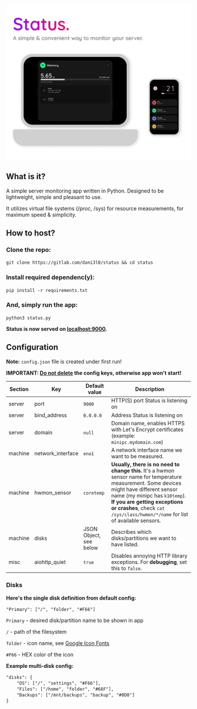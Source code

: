 <img src="screenshots/status.png" alt="Status" width="600"/>

## What is it?

A simple server monitoring app written in Python.
Designed to be lightweight, simple and pleasant to use.

It utilizes virtual file systems (/proc, /sys) for resource measurements, for maximum speed & simplicity.


## How to host?

### Clone the repo:

```
git clone https://gitlab.com/dani3l0/status && cd status
```

### Install required dependenc(y):

```
pip install -r requirements.txt
```

### And, simply run the app:

```
python3 status.py
```

**Status is now served on [localhost:9000](localhost:9000).**


## Configuration

**Note:** `config.json` file is created under first run!

**IMPORTANT: <u>Do not delete</u> the config keys, otherwise app won't start!**

| Section | Key               | Default value          | Description                                                                                                                                                                                                                                                                                      |
|---------|-------------------|------------------------|--------------------------------------------------------------------------------------------------------------------------------------------------------------------------------------------------------------------------------------------------------------------------------------------------|
| server  | port              | `9000`                 | HTTP(S) port Status is listening on                                                                                                                                                                                                                                                              |
| server  | bind_address      | `0.0.0.0`              | Address Status is listening on                                                                                                                                                                                                                                                                   |
| server  | domain            | `null`                 | Domain name, enables HTTPS with Let's Encrypt certificates (example: `minipc.mydomain.com`)                                                                                                                                                                                                      |
| machine | network_interface | `eno1`                 | A network interface name we want to be measured.                                                                                                                                                                                                                                                 |
| machine | hwmon_sensor      | `coretemp`             | **Usually, there is no need to change this.** It's a hwmon sensor name for temperature measurement. Some devices might have different sensor name (my minipc has `k10temp`).<br>**If you are getting exceptions or crashes**, check `cat /sys/class/hwmon/*/name` for list of available sensors. |
| machine | disks             | JSON Object, see below | Describes which disks/partitions we want to have listed.                                                                                                                                                                                                                                         |
| misc    | aiohttp_quiet     | `true`                 | Disables annoying HTTP library exceptions. For **debugging**, set this to `false`.                                                                                                                                                                                                               |


### Disks

**Here's the single disk definition from default config:**

```
"Primary": ["/", "folder", "#F66"]
```

`Primary` - desired disk/partition name to be shown in app

`/` - path of the filesystem

`folder` - icon name, see [Google Icon Fonts](https://fonts.google.com/icons)

`#F66` - HEX color of the icon


**Example multi-disk config:**

```
"disks": {
    "OS": ["/", "settings", "#F66"],
    "Files": ["/home", "folder", "#68F"],
    "Backups": ["/mnt/backups", "backup", "#0D8"]
}
```

